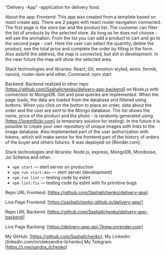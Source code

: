 "Delivery -App" -application for delivery food.

About the app: Frontend: This app was created from a template based on react create app. There are 2 pages with react router navigation connected. The first page is the store bar and the product list. The customer can filter the list of products by the selected store. As long as he does not choose - will see the animation. From the list you can add a product to cart and go to the second page - cart. Here the user can select the quantity, delete the product, see the total price and complete the order by filling in the form. Also autofill the address, the map is connected, but still in development. In the near future the map will show the selected area.

Stack technologies and libraries: React, Git, emotion-styled, axios ,formik, nanoid, router-dom and other. 
Command: npm start

Backend: Backend realized in other repo [https://github.com/SashaIlchenko/delivery-app-backend] on Node.js with connection to MongoDB. Get and post queries are implemented. When the page loads, the data are loaded from the database and filtered using buttons. When you click on the button to place an order, data about the order and the user are sent to the Mongo database.
The list shows the name, price of the product and the photo - is randomly generated using [https://loremflickr.com] (a temporary solution for testing). In the future it is possible to create your own repository of unique images with links to the image database. Also implemented part of the user authorization with tokens, which will make sense for the frontend part of the history of orders of the buyer and others futures. It was deployed on [Render.com].

Stack technologies and libraries: Node.js, express, MongoDB, Mondoose, Joi Schema and other.
- `npm start` &mdash; stert server on production
- `npm run start:dev` &mdash; stert server (development)
- `npm run lint` &mdash; testing code by eslint 
- `npm lint:fix` &mdash; testing code by eslint with fix primitive bugs

Repo URL Frontend: [https://github.com/SashaIlchenko/delivery-app]

Live Page Frontend: [https://sashailchenko.github.io/delivery-app/]

Repo URL Backend: [https://github.com/SashaIlchenko/delivery-app-backend]

Live Page Backeng: [https://delivery-app-api-7kmw.onrender.com]

My GitHub: [https://github.com/SashaIlchenko]; My Linkedin: [linkedin.com/in/oleksandra-ilchenko] My Telegram: [https://t.me/sandra_ilchenko]









